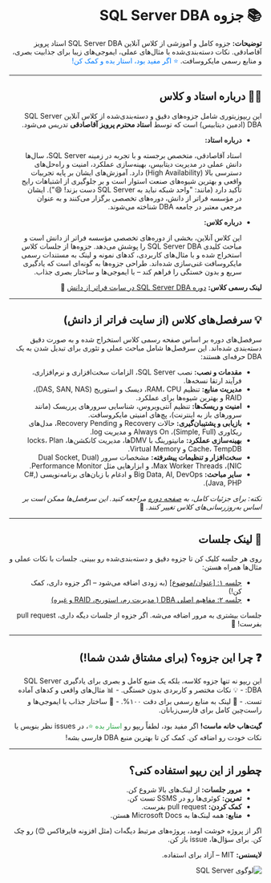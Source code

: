 <div dir="rtl" markdown="1">

# 📚 جزوه SQL Server DBA

**توضیحات:** جزوه کامل و آموزشی از کلاس آنلاین SQL Server DBA استاد پرویز آقاصادقی. نکات دسته‌بندی‌شده با مثال‌های عملی، ایموجی‌های زیبا برای جذابیت بصری، و منابع رسمی مایکروسافت. <span style="color: #007bff;">⭐ اگر مفید بود، استار بده و کمک کن!</span>

</div>

---

<div dir="rtl" markdown="1">

## 👨‍🏫 درباره استاد و کلاس
<p dir="rtl">این ریپوزیتوری شامل جزوه‌های دقیق و دسته‌بندی‌شده از کلاس آنلاین SQL Server DBA (ادمین دیتابیس) است که توسط <strong>استاد محترم پرویز آقاصادقی</strong> تدریس می‌شود.</p>

- **درباره استاد:**  
  <p dir="rtl">استاد آقاصادقی، متخصص برجسته و با تجربه در زمینه SQL Server، سال‌ها دانش عملی در مدیریت دیتابیس، بهینه‌سازی عملکرد، امنیت و راه‌حل‌های دسترسی بالا (High Availability) دارد. آموزش‌های ایشان بر پایه تجربیات واقعی و بهترین شیوه‌های صنعت استوار است و بر جلوگیری از اشتباهات رایج تأکید دارد (مانند: "واحد شبکه نباید به SQL Server دست بزند! 😄"). ایشان در مؤسسه فراتر از دانش، دوره‌های تخصصی برگزار می‌کنند و به عنوان مرجعی معتبر در جامعه DBA شناخته می‌شوند.</p>

- **درباره کلاس:**  
  <p dir="rtl">این کلاس آنلاین، بخشی از دوره‌های تخصصی مؤسسه فراتر از دانش است و مباحث کلیدی SQL Server DBA را پوشش می‌دهد. جزوه‌ها از جلسات کلاس استخراج شده و با مثال‌های کاربردی، کدهای نمونه و لینک به مستندات رسمی مایکروسافت غنی‌سازی شده‌اند. طراحی جزوه‌ها به گونه‌ای است که یادگیری سریع و بدون خستگی را فراهم کند – با ایموجی‌ها و ساختار بصری جذاب.</p>

<p dir="rtl"><strong>لینک رسمی کلاس:</strong> <a href="https://fad.ir/Course/Details/4">دوره SQL Server DBA در سایت فراتر از دانش</a> 📘</p>

</div>

---

<div dir="rtl" markdown="1">

## 💡 سرفصل‌های کلاس (از سایت فراتر از دانش)
<p dir="rtl">سرفصل‌های دوره بر اساس صفحه رسمی کلاس استخراج شده و به صورت دقیق دسته‌بندی شده‌اند. این سرفصل‌ها شامل مباحث عملی و تئوری برای تبدیل شدن به یک DBA حرفه‌ای هستند:</p>

- **مقدمات و نصب:** نصب SQL Server، الزامات سخت‌افزاری و نرم‌افزاری، فرآیند ارتقا نسخه‌ها.  
- **مدیریت منابع:** تنظیم RAM، CPU، دیسک و استوریج (DAS, SAN, NAS)، RAID و بهترین شیوه‌ها برای عملکرد.  
- **امنیت و ریسک‌ها:** تنظیم آنتی‌ویروس، شناسایی سرورهای پرریسک (مانند سرورهای باز به اینترنت)، پچ‌های امنیتی مایکروسافت.  
- **بازیابی و پشتیبان‌گیری:** حالات Recovery و Recovery Pending، مدل‌های ریکاوری (Simple, Full)، Always On و مدیریت log.  
- **بهینه‌سازی عملکرد:** مانیتورینگ با DMVها، مدیریت کانکشن‌ها، locks، Plan Cache، TempDB و Virtual Memory.  
- **سخت‌افزار و تنظیمات پیشرفته:** مشخصات سرور (Dual Socket, Dual NIC)، Max Worker Threads، و ابزارهایی مثل Performance Monitor.  
- **سایر مباحث:** Big Data, AI, DevOps و ادغام با زبان‌های برنامه‌نویسی (C#, Java, PHP).

<p dir="rtl"><em>نکته: برای جزئیات کامل، به <a href="https://fad.ir/Course/Details/4">صفحه دوره</a> مراجعه کنید. این سرفصل‌ها ممکن است بر اساس به‌روزرسانی‌های کلاس تغییر کنند.</em> 🚀</p>

</div>

---

<div dir="rtl" markdown="1">

## 📅 لینک جلسات
<p dir="rtl">روی هر جلسه کلیک کن تا جزوه دقیق و دسته‌بندی‌شده رو ببینی. جلسات با نکات عملی و مثال‌ها همراه هستن:</p>

- [جلسه ۱: [عنوان/موضوع]](./docs/session-1.md) (به زودی اضافه می‌شود – اگر جزوه داری، کمک کن!)  
- [جلسه ۲: مفاهیم اصلی DBA ( مدیریت رم، استوریج، RAID و غیره)](./docs/session-2.md)  

<p dir="rtl">جلسات بیشتری به مرور اضافه می‌شه. اگر جزوه از جلسات دیگه داری، pull request بفرست! 📘</p>

</div>

---

<div dir="rtl" markdown="1">

## ❓ چرا این جزوه؟ (برای مشتاق شدن شما!)
<p dir="rtl">این ریپو نه تنها جزوه کلاسه، بلکه یک منبع کامل و بصری برای یادگیری SQL Server DBA:  
- 💡 نکات مختصر و کاربردی بدون خستگی.  
- 📊 مثال‌های واقعی و کدهای آماده تست.  
- 🔗 لینک به منابع رسمی برای دقت ۱۰۰%.  
- 🚀 ساختار جذاب با ایموجی‌ها و راست‌چین کامل برای فارسی‌زبانان.  

**گیت‌هاب خانه ماست!** اگر مفید بود، لطفاً ریپو رو <span style="color: #28a745;">استار بده ⭐</span>، در issues نظر بنویس یا نکات خودت رو اضافه کن. کمک کن تا بهترین منبع DBA فارسی بشه!</p>

</div>

---

<div dir="rtl" markdown="1">

## چطور از این ریپو استفاده کنی؟
- **مرور جلسات:** از لینک‌های بالا شروع کن.  
- **تمرین:** کوئری‌ها رو در SSMS تست کن.  
- **کمک کردن:** pull request بفرست.  
- **منابع:** همه لینک‌ها به Microsoft Docs هستن.  

اگر از پروژه خوشت اومد، پروژه‌های مرتبط دیگه‌ات (مثل افزونه فایرفاکس 😊) رو چک کن. برای سؤال‌ها، issue باز کن.  

**لایسنس:** MIT – آزاد برای استفاده.

![لوگوی SQL Server](https://upload.wikimedia.org/wikipedia/commons/8/87/Sql_server_square_logo.svg) <!-- اگر بخوای، این لینک رو با تصویر دلخواه جایگزین کن -->

</div>